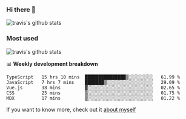 ### Hi there 👋

<!--
**HondryTravis/HondryTravis** is a ✨ _special_ ✨ repository because its `README.md` (this file) appears on your GitHub profile.

Here are some ideas to get you started:

- 🔭 I’m currently working on ...
- 🌱 I’m currently learning ...
- 👯 I’m looking to collaborate on ...
- 🤔 I’m looking for help with ...
- 💬 Ask me about ...
- 📫 How to reach me: ...
- 😄 Pronouns: ...
- ⚡ Fun fact: ...
-->

![travis's github stats](https://github-readme-stats.vercel.app/api?username=HondryTravis&hide_title=true&hide=stars)
### Most used
![travis's github stats](https://github-readme-stats.anuraghazra1.vercel.app/api/top-langs/?username=HondryTravis&layout=compact&hide_title=true)

📊 **Weekly development breakdown**

<!--START_SECTION:waka-->
```text
TypeScript   15 hrs 10 mins  ███████████████▒░░░░░░░░░   61.99 % 
JavaScript   7 hrs 7 mins    ███████▒░░░░░░░░░░░░░░░░░   29.09 % 
Vue.js       38 mins         ▓░░░░░░░░░░░░░░░░░░░░░░░░   02.65 % 
CSS          25 mins         ▒░░░░░░░░░░░░░░░░░░░░░░░░   01.75 % 
MDX          17 mins         ▒░░░░░░░░░░░░░░░░░░░░░░░░   01.22 % 
```
<!--END_SECTION:waka-->

If you want to know more, check out it [about myself](https://hondrytravis.github.io/)
